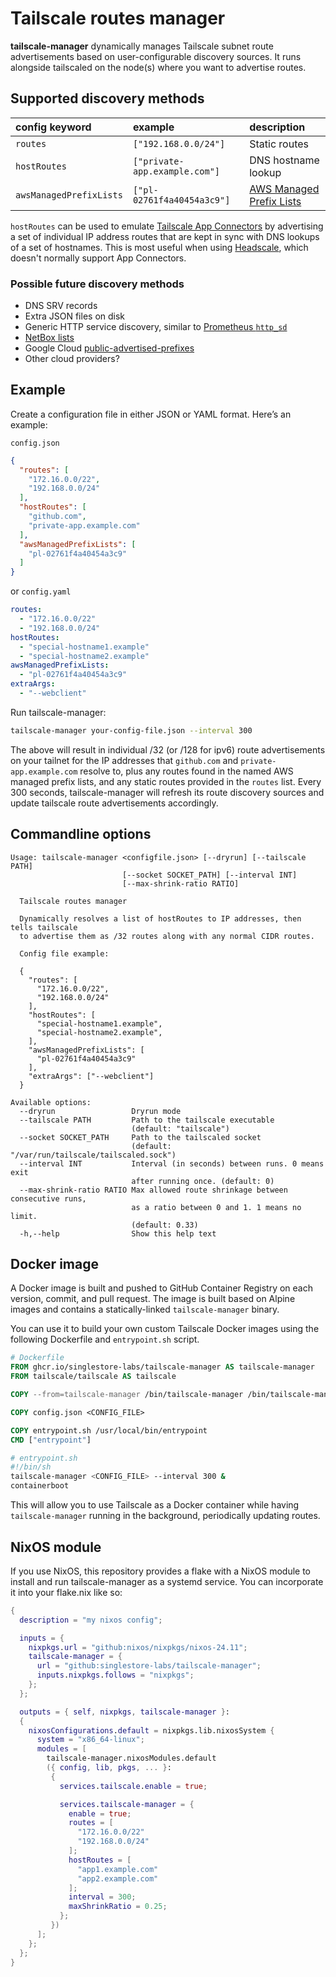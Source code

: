 # Tailscale routes manager

**tailscale-manager** dynamically manages Tailscale subnet route advertisements
based on user-configurable discovery sources. It runs alongside tailscaled on
the node(s) where you want to advertise routes.

## Supported discovery methods

| config keyword          | example                       | description                |
| :---------------------- | :---------------------------- | :------------------------- |
| `routes`                | `["192.168.0.0/24"]`          | Static routes              |
| `hostRoutes`            | `["private-app.example.com"]` | DNS hostname lookup        |
| `awsManagedPrefixLists` | `["pl-02761f4a40454a3c9"]`    | [AWS Managed Prefix Lists] |

[AWS Managed Prefix Lists]: https://docs.aws.amazon.com/vpc/latest/userguide/managed-prefix-lists.html

`hostRoutes` can be used to emulate [Tailscale App Connectors] by advertising a
set of individual IP address routes that are kept in sync with DNS lookups of a
set of hostnames. This is most useful when using [Headscale], which doesn't
normally support App Connectors.

[Tailscale App Connectors]: https://tailscale.com/kb/1281/app-connectors
[Headscale]: https://headscale.net/

### Possible future discovery methods

- DNS SRV records
- Extra JSON files on disk
- Generic HTTP service discovery, similar to [Prometheus `http_sd`](https://prometheus.io/docs/prometheus/2.54/http_sd/)
- [NetBox lists](https://github.com/devon-mar/netbox-lists)
- Google Cloud [public-advertised-prefixes](https://cloud.google.com/sdk/gcloud/reference/compute/public-advertised-prefixes)
- Other cloud providers?

## Example

Create a configuration file in either JSON or YAML format. Here’s an example:

`config.json`
```json
{
  "routes": [
    "172.16.0.0/22",
    "192.168.0.0/24"
  ],
  "hostRoutes": [
    "github.com",
    "private-app.example.com"
  ],
  "awsManagedPrefixLists": [
    "pl-02761f4a40454a3c9"
  ]
}
```
or `config.yaml`
```yaml
routes:
  - "172.16.0.0/22"
  - "192.168.0.0/24"
hostRoutes:
  - "special-hostname1.example"
  - "special-hostname2.example"
awsManagedPrefixLists:
  - "pl-02761f4a40454a3c9"
extraArgs:
  - "--webclient"
```

Run tailscale-manager:

```sh
tailscale-manager your-config-file.json --interval 300
```

The above will result in individual /32 (or /128 for ipv6) route advertisements
on your tailnet for the IP addresses that `github.com` and
`private-app.example.com` resolve to, plus any routes found in the named AWS
managed prefix lists, and any static routes provided in the `routes` list.
Every 300 seconds, tailscale-manager will refresh its route discovery sources
and update tailscale route advertisements accordingly.

## Commandline options

```
Usage: tailscale-manager <configfile.json> [--dryrun] [--tailscale PATH] 
                         [--socket SOCKET_PATH] [--interval INT] 
                         [--max-shrink-ratio RATIO]

  Tailscale routes manager

  Dynamically resolves a list of hostRoutes to IP addresses, then tells tailscale
  to advertise them as /32 routes along with any normal CIDR routes.

  Config file example:

  {
    "routes": [
      "172.16.0.0/22",
      "192.168.0.0/24"
    ],
    "hostRoutes": [
      "special-hostname1.example",
      "special-hostname2.example",
    ],
    "awsManagedPrefixLists": [
      "pl-02761f4a40454a3c9"
    ],
    "extraArgs": ["--webclient"]
  }

Available options:
  --dryrun                 Dryrun mode
  --tailscale PATH         Path to the tailscale executable
                           (default: "tailscale")
  --socket SOCKET_PATH     Path to the tailscaled socket
                           (default: "/var/run/tailscale/tailscaled.sock")
  --interval INT           Interval (in seconds) between runs. 0 means exit
                           after running once. (default: 0)
  --max-shrink-ratio RATIO Max allowed route shrinkage between consecutive runs,
                           as a ratio between 0 and 1. 1 means no limit.
                           (default: 0.33)
  -h,--help                Show this help text
```

## Docker image

A Docker image is built and pushed to GitHub Container Registry on each version, commit, and pull request. The image is built based on Alpine images and contains a statically-linked `tailscale-manager` binary.

You can use it to build your own custom Tailscale Docker images using the following Dockerfile and `entrypoint.sh` script.

```dockerfile
# Dockerfile
FROM ghcr.io/singlestore-labs/tailscale-manager AS tailscale-manager
FROM tailscale/tailscale AS tailscale

COPY --from=tailscale-manager /bin/tailscale-manager /bin/tailscale-manager

COPY config.json <CONFIG_FILE>

COPY entrypoint.sh /usr/local/bin/entrypoint
CMD ["entrypoint"]
```

```sh
# entrypoint.sh
#!/bin/sh
tailscale-manager <CONFIG_FILE> --interval 300 &
containerboot
```

This will allow you to use Tailscale as a Docker container while having `tailscale-manager` running in the background, periodically updating routes.

## NixOS module

If you use NixOS, this repository provides a flake with a NixOS module to install and run tailscale-manager as a systemd service. You can incorporate it into your flake.nix like so:

```nix
{
  description = "my nixos config";

  inputs = {
    nixpkgs.url = "github:nixos/nixpkgs/nixos-24.11";
    tailscale-manager = {
      url = "github:singlestore-labs/tailscale-manager";
      inputs.nixpkgs.follows = "nixpkgs";
    };
  };

  outputs = { self, nixpkgs, tailscale-manager }:
  {
    nixosConfigurations.default = nixpkgs.lib.nixosSystem {
      system = "x86_64-linux";
      modules = [
        tailscale-manager.nixosModules.default
        ({ config, lib, pkgs, ... }:
         {
           services.tailscale.enable = true;

           services.tailscale-manager = {
             enable = true;
             routes = [
               "172.16.0.0/22"
               "192.168.0.0/24"
             ];
             hostRoutes = [
               "app1.example.com"
               "app2.example.com"
             ];
             interval = 300;
             maxShrinkRatio = 0.25;
           };
         })
      ];
    };
  };
}
```
